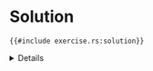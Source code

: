 # Solution

```rust,editable
{{#include exercise.rs:solution}}
```

<details>

- Note that in `normalize` we were able to do `*item /= mag` to modify each
  element. This is because we're iterating using a reference to an array, which
  causes the `for` loop to give references to each element.

</details>
